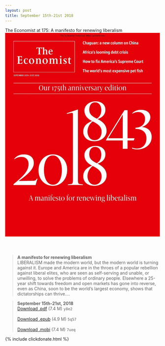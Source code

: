 ```yaml
---
layout: post
title: September 15th-21st 2018
---
```


<div class="message">
	The Economist at 175: A manifesto for renewing liberalism
</div>

<header class="xmas">
<div class="cover upload">
<img src="/public/img/the-economist/img_2018.09.15.jpg" />
</div>
</header>
<!--more-->

> **A manifesto for renewing liberalism** <br/>
LIBERALISM made the modern world, but the modern world is turning against it. Europe and America are in the throes of a popular rebellion against liberal elites, who are seen as self-serving and unable, or unwilling, to solve the problems of ordinary people. Elsewhere a 25-year shift towards freedom and open markets has gone into reverse, even as China, soon to be the world’s largest economy, shows that dictatorships can thrive....

> **September 15th-21st, 2018**<br/>
[Download .pdf](https://pan.baidu.com/s/1bkMvPZSN8UYsF9HOg3twhA) (7.4 M)
`y8e2` <br/><br/>
[Download .epub](https://pan.baidu.com/s/1FHsKIugkRnmiDy5CAJ41Jw) (4.9 M)
`5q57` <br/><br/>
[Download .mobi](https://pan.baidu.com/s/1ENHs0NY_tiY1n44YPlMmgQ) (7.4 M)
`7ueq`

{% include clickdonate.html %}
